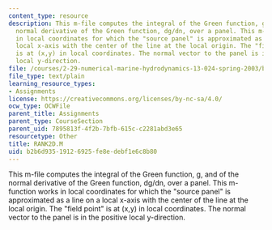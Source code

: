 ```yaml
---
content_type: resource
description: This m-file computes the integral of the Green function, g, and of the
  normal derivative of the Green function, dg/dn, over a panel. This m-function works
  in local coordinates for which the "source panel" is approximated as a line on a
  local x-axis with the center of the line at the local origin. The "field point"
  is at (x,y) in local coordinates. The normal vector to the panel is in the positive
  local y-direction.
file: /courses/2-29-numerical-marine-hydrodynamics-13-024-spring-2003/b2b6d93519126925fe8edebf1e6c8b80_RANK2D.M
file_type: text/plain
learning_resource_types:
- Assignments
license: https://creativecommons.org/licenses/by-nc-sa/4.0/
ocw_type: OCWFile
parent_title: Assignments
parent_type: CourseSection
parent_uid: 7895813f-4f2b-7bfb-615c-c2281abd3e65
resourcetype: Other
title: RANK2D.M
uid: b2b6d935-1912-6925-fe8e-debf1e6c8b80
---
```

This m-file computes the integral of the Green function, g, and of the normal derivative of the Green function, dg/dn, over a panel. This m-function works in local coordinates for which the "source panel" is approximated as a line on a local x-axis with the center of the line at the local origin. The "field point" is at (x,y) in local coordinates. The normal vector to the panel is in the positive local y-direction.